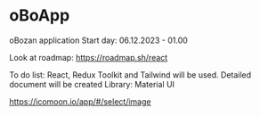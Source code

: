 # oBoApp
oBozan application
Start day: 06.12.2023 - 01.00 

Look at roadmap: https://roadmap.sh/react

To do list:
React, Redux Toolkit and Tailwind will be used.
Detailed document will be created
Library: Material UI

https://icomoon.io/app/#/select/image
